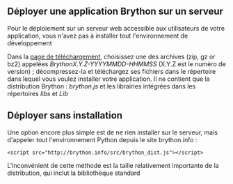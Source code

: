 Déployer une application Brython sur un serveur
-----------------------------------------------

Pour le déploiement sur un serveur web accessible aux utilisateurs de votre application, vous n'avez pas à installer tout l'environnement de développement

Dans la [page de téléchargement](https://bitbucket.org/olemis/brython/downloads), choisissez une des archives  (zip, gz or bz2) appelées _BrythonX.Y.Z-YYYYMMDD-HHMMSS_ (X.Y.Z est le numéro de version) ; décompressez-la et téléchargez ses fichiers dans le répertoire dans lequel vous voulez installer votre application. Il ne contient que la distribution Brython : _brython.js_ et les librairies intégrées dans les répertoires _libs_ et _Lib_

Déployer sans installation
--------------------------

Une option encore plus simple est de ne rien installer sur le serveur, mais d'appeler tout l'environnement Python depuis le site brython.info :

    <script src="http://brython.info/src/brython_dist.js"></script>

L'inconvénient de cette méthode est la taille relativement importante de la distribution, qui inclut la bibliothèque standard
